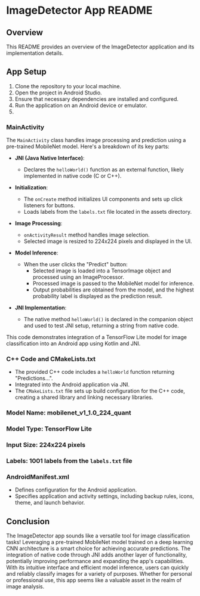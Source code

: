 # ImageDetector App README

## Overview

This README provides an overview of the ImageDetector application and its implementation details.

## App Setup

1. Clone the repository to your local machine.
2. Open the project in Android Studio.
3. Ensure that necessary dependencies are installed and configured.
4. Run the application on an Android device or emulator.
5. 
### MainActivity

The `MainActivity` class handles image processing and prediction using a pre-trained MobileNet model. Here's a breakdown of its key parts:

- **JNI (Java Native Interface)**: 
  - Declares the `helloWorld()` function as an external function, likely implemented in native code (C or C++).
  
- **Initialization**:
  - The `onCreate` method initializes UI components and sets up click listeners for buttons.
  - Loads labels from the `labels.txt` file located in the assets directory.
  
- **Image Processing**:
  - `onActivityResult` method handles image selection.
  - Selected image is resized to 224x224 pixels and displayed in the UI.
  
- **Model Inference**:
  - When the user clicks the "Predict" button:
    - Selected image is loaded into a TensorImage object and processed using an ImageProcessor.
    - Processed image is passed to the MobileNet model for inference.
    - Output probabilities are obtained from the model, and the highest probability label is displayed as the prediction result.
  
- **JNI Implementation**:
  - The native method `helloWorld()` is declared in the companion object and used to test JNI setup, returning a string from native code.
  
This code demonstrates integration of a TensorFlow Lite model for image classification into an Android app using Kotlin and JNI.

### C++ Code and CMakeLists.txt

- The provided C++ code includes a `helloWorld` function returning "Predictions...". 
- Integrated into the Android application via JNI.
- The `CMakeLists.txt` file sets up build configuration for the C++ code, creating a shared library and linking necessary libraries.

### Model Name: mobilenet_v1_1.0_224_quant
### Model Type: TensorFlow Lite
### Input Size: 224x224 pixels
### Labels: 1001 labels from the `labels.txt` file

### AndroidManifest.xml

- Defines configuration for the Android application.
- Specifies application and activity settings, including backup rules, icons, theme, and launch behavior.

## Conclusion

The ImageDetector app sounds like a versatile tool for image classification tasks! Leveraging a pre-trained MobileNet model trained on a deep learning CNN architecture is a smart choice for achieving accurate predictions. The integration of native code through JNI adds another layer of functionality, potentially improving performance and expanding the app's capabilities. With its intuitive interface and efficient model inference, users can quickly and reliably classify images for a variety of purposes. Whether for personal or professional use, this app seems like a valuable asset in the realm of image analysis.
